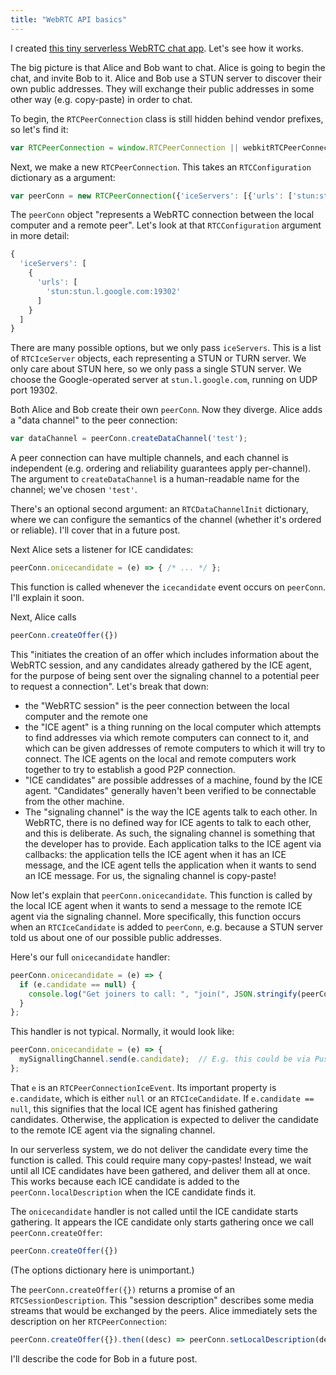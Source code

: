 ```yaml
---
title: "WebRTC API basics"
---
```


I created [this tiny serverless WebRTC chat app](https://jameshfisher.github.io/serverless-webrtc/index.html). Let's see how it works.

The big picture is that Alice and Bob want to chat. Alice is going to begin the chat, and invite Bob to it. Alice and Bob use a STUN server to discover their own public addresses. They will exchange their public addresses in some other way (e.g. copy-paste) in order to chat.

To begin, the `RTCPeerConnection` class is still hidden behind vendor prefixes, so let's find it:

```js
var RTCPeerConnection = window.RTCPeerConnection || webkitRTCPeerConnection || mozRTCPeerConnection;
```

Next, we make a new `RTCPeerConnection`. This takes an `RTCConfiguration` dictionary as a argument:

```js
var peerConn = new RTCPeerConnection({'iceServers': [{'urls': ['stun:stun.l.google.com:19302']}]});
```

The `peerConn` object "represents a WebRTC connection between the local computer and a remote peer". Let's look at that `RTCConfiguration` argument in more detail:

```js
{
  'iceServers': [
    {
      'urls': [
        'stun:stun.l.google.com:19302'
      ]
    }
  ]
}
```

There are many possible options, but we only pass `iceServers`. This is a list of `RTCIceServer` objects, each representing a STUN or TURN server. We only care about STUN here, so we only pass a single STUN server. We choose the Google-operated server at `stun.l.google.com`, running on UDP port 19302.

Both Alice and Bob create their own `peerConn`. Now they diverge. Alice adds a "data channel" to the peer connection:

```js
var dataChannel = peerConn.createDataChannel('test');
```

A peer connection can have multiple channels, and each channel is independent (e.g. ordering and reliability guarantees apply per-channel). The argument to `createDataChannel` is a human-readable name for the channel; we've chosen `'test'`.

There's an optional second argument: an `RTCDataChannelInit` dictionary, where we can configure the semantics of the channel (whether it's ordered or reliable). I'll cover that in a future post.

Next Alice sets a listener for ICE candidates:

```js
peerConn.onicecandidate = (e) => { /* ... */ };
```

This function is called whenever the `icecandidate` event occurs on `peerConn`. I'll explain it soon.

Next, Alice calls

```js
peerConn.createOffer({})
```

This "initiates the creation of an offer which includes information about the WebRTC session, and any candidates already gathered by the ICE agent, for the purpose of being sent over the signaling channel to a potential peer to request a connection". Let's break that down:

* the "WebRTC session" is the peer connection between the local computer and the remote one
* the "ICE agent" is a thing running on the local computer which attempts to find addresses via which remote computers can connect to it, and which can be given addresses of remote computers to which it will try to connect. The ICE agents on the local and remote computers work together to try to establish a good P2P connection.
* "ICE candidates" are possible addresses of a machine, found by the ICE agent. "Candidates" generally haven't been verified to be connectable from the other machine.
* The "signaling channel" is the way the ICE agents talk to each other. In WebRTC, there is no defined way for ICE agents to talk to each other, and this is deliberate. As such, the signaling channel is something that the developer has to provide. Each application talks to the ICE agent via callbacks: the application tells the ICE agent when it has an ICE message, and the ICE agent tells the application when it wants to send an ICE message. For us, the signaling channel is copy-paste!

Now let's explain that `peerConn.onicecandidate`. This function is called by the local ICE agent when it wants to send a message to the remote ICE agent via the signaling channel. More specifically, this function occurs when an `RTCIceCandidate` is added to `peerConn`, e.g. because a STUN server told us about one of our possible public addresses.

Here's our full `onicecandidate` handler:

```js
peerConn.onicecandidate = (e) => {
  if (e.candidate == null) {
    console.log("Get joiners to call: ", "join(", JSON.stringify(peerConn.localDescription), ")");
  }
};
```

This handler is not typical. Normally, it would look like:

```js
peerConn.onicecandidate = (e) => {
  mySignallingChannel.send(e.candidate);  // E.g. this could be via Pusher
};
```

That `e` is an `RTCPeerConnectionIceEvent`. Its important property is `e.candidate`, which is either `null` or an `RTCIceCandidate`. If `e.candidate == null`, this signifies that the local ICE agent has finished gathering candidates. Otherwise, the application is expected to deliver the candidate to the remote ICE agent via the signaling channel.

In our serverless system, we do not deliver the candidate every time the function is called. This could require many copy-pastes! Instead, we wait until all ICE candidates have been gathered, and deliver them all at once. This works because each ICE candidate is added to the `peerConn.localDescription` when the ICE candidate finds it.

The `onicecandidate` handler is not called until the ICE candidate starts gathering. It appears the ICE candidate only starts gathering once we call `peerConn.createOffer`:

```js
peerConn.createOffer({})
```

(The options dictionary here is unimportant.)

The `peerConn.createOffer({})` returns a promise of an `RTCSessionDescription`. This "session description" describes some media streams that would be exchanged by the peers. Alice immediately sets the description on her `RTCPeerConnection`:

```js
peerConn.createOffer({}).then((desc) => peerConn.setLocalDescription(desc))
```

I'll describe the code for Bob in a future post.
